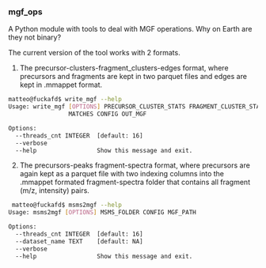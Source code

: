 ### mgf_ops

A Python module with tools to deal with MGF operations.
Why on Earth are they not binary?

The current version of the tool works with 2 formats.

1. The precursor-clusters-fragment_clusters-edges format, where precursors and fragments are kept in two parquet files and edges are kept in .mmappet format.

```bash
matteo@fuckafd$ write_mgf --help
Usage: write_mgf [OPTIONS] PRECURSOR_CLUSTER_STATS FRAGMENT_CLUSTER_STATS
                 MATCHES CONFIG OUT_MGF

Options:
  --threads_cnt INTEGER  [default: 16]
  --verbose
  --help                 Show this message and exit.
```

2. The precursors-peaks fragment-spectra format, where precursors are again kept as a parquet file with two indexing columns into the .mmappet formated fragment-spectra folder that contains all fragment (m/z, intensity) pairs.

```bash
 matteo@fuckafd$ msms2mgf --help
Usage: msms2mgf [OPTIONS] MSMS_FOLDER CONFIG MGF_PATH

Options:
  --threads_cnt INTEGER  [default: 16]
  --dataset_name TEXT    [default: NA]
  --verbose
  --help                 Show this message and exit. 
``` 
